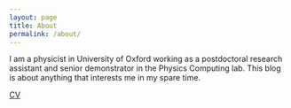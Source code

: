 ```yaml
---
layout: page
title: About
permalink: /about/
---
```


I am a physicist in University of Oxford working as a postdoctoral research
assistant and senior demonstrator in the Physics Computing lab. This blog is
about anything that interests me in my spare time.

[CV](/assets/cv.pdf)
